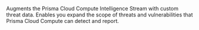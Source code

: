 Augments the Prisma Cloud Compute Intelligence Stream with custom threat data.
Enables you expand the scope of threats and vulnerabilities that Prisma Cloud Compute can detect and report.